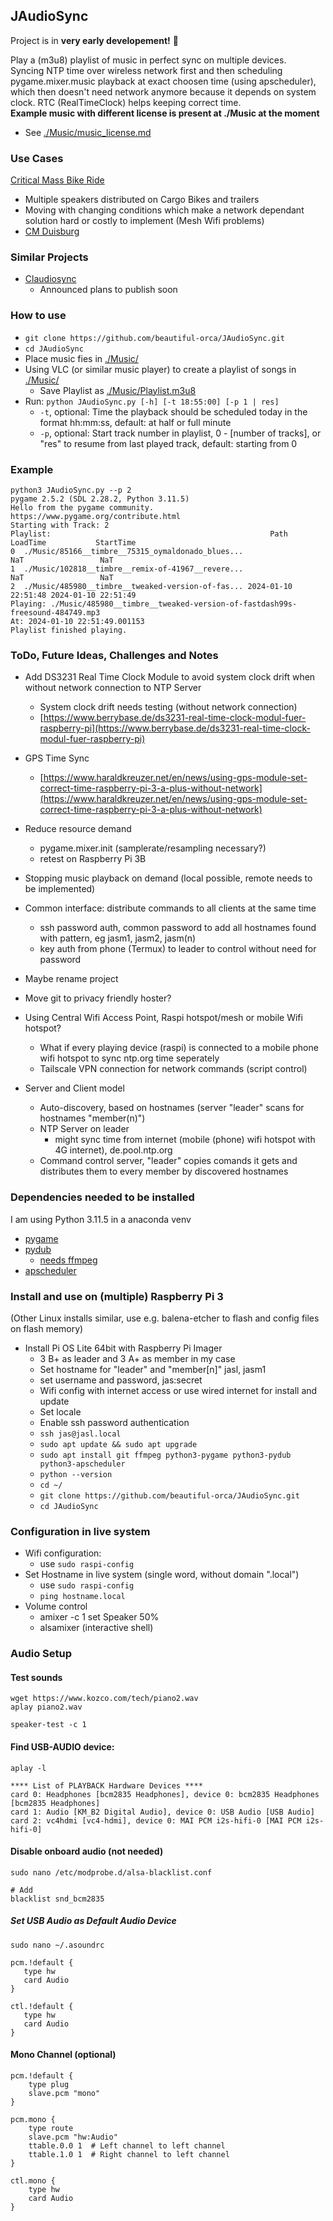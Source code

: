 ## JAudioSync  
Project is in **very early developement!** :cowboy_hat_face:  

Play a (m3u8) playlist of music in perfect sync on multiple devices.  
Syncing NTP time over wireless network first and then scheduling pygame.mixer.music playback at exact choosen time (using apscheduler), which then doesn't need network anymore because it depends on system clock. RTC (RealTimeClock) helps keeping correct time.  
**Example music with different license is present at ./Music at the moment**  
- See [./Music/music_license.md](./Music/music_license.md)  

### Use Cases
[Critical Mass Bike Ride](https://en.wikipedia.org/wiki/Critical_Mass_(cycling))
   - Multiple speakers distributed on Cargo Bikes and trailers
   - Moving with changing conditions which make a network dependant solution hard or costly to implement (Mesh Wifi problems)
   - [CM Duisburg](https://criticalmass.in/duisburg)

### Similar Projects
- [Claudiosync](https://claudiosync.de/)
    - Announced plans to publish soon

### How to use  
- `git clone https://github.com/beautiful-orca/JAudioSync.git`  
- `cd JAudioSync`  
- Place music fies in [./Music/](./Music/)  
- Using VLC (or similar music player) to create a playlist of songs in [./Music/](./Music/)  
    - Save Playlist as [./Music/Playlist.m3u8](./Music/Playlist.m3u8)  
- Run: `python JAudioSync.py [-h] [-t 18:55:00] [-p 1 | res]`
    - `-t`, optional: Time the playback should be scheduled today in the format hh:mm:ss, default: at half or full minute  
    - `-p`, optional: Start track number in playlist, 0 - [number of tracks], or "res" to resume from last played track, default: starting from 0  

### Example
```
python3 JAudioSync.py --p 2
pygame 2.5.2 (SDL 2.28.2, Python 3.11.5)
Hello from the pygame community. https://www.pygame.org/contribute.html
Starting with Track: 2
Playlist:                                                 Path            LoadTime           StartTime
0  ./Music/85166__timbre__75315_oymaldonado_blues...                 NaT                 NaT
1  ./Music/102818__timbre__remix-of-41967__revere...                 NaT                 NaT
2  ./Music/485980__timbre__tweaked-version-of-fas... 2024-01-10 22:51:48 2024-01-10 22:51:49
Playing: ./Music/485980__timbre__tweaked-version-of-fastdash99s-freesound-484749.mp3
At: 2024-01-10 22:51:49.001153
Playlist finished playing.
```


### ToDo, Future Ideas, Challenges and Notes  
- Add DS3231 Real Time Clock Module to avoid system clock drift when without network connection to NTP Server  
    - System clock drift needs testing (without network connection) 
    - [https://www.berrybase.de/ds3231-real-time-clock-modul-fuer-raspberry-pi](https://www.berrybase.de/ds3231-real-time-clock-modul-fuer-raspberry-pi)
- GPS Time Sync
    - [https://www.haraldkreuzer.net/en/news/using-gps-module-set-correct-time-raspberry-pi-3-a-plus-without-network](https://www.haraldkreuzer.net/en/news/using-gps-module-set-correct-time-raspberry-pi-3-a-plus-without-network)
- Reduce resource demand
    - pygame.mixer.init (samplerate/resampling necessary?)
    - retest on Raspberry Pi 3B

- Stopping music playback on demand (local possible, remote needs to be implemented)
- Common interface: distribute commands to all clients at the same time
   - ssh password auth, common password to add all hostnames found with pattern, eg jasm1, jasm2, jasm(n)
   - key auth from phone (Termux) to leader to control without need for password
- Maybe rename project
- Move git to privacy friendly hoster?

- Using Central Wifi Access Point, Raspi hotspot/mesh or mobile Wifi hotspot?  
    - What if every playing device (raspi) is connected to a mobile phone wifi hotspot to sync ntp.org time seperately
    - Tailscale VPN connection for network commands (script control)
- Server and Client model  
    - Auto-discovery, based on hostnames (server "leader" scans for hostnames "member(n)")  
    - NTP Server on leader
        - might sync time from internet (mobile (phone) wifi hotspot with 4G internet), de.pool.ntp.org
    - Command control server, "leader" copies comands it gets and distributes them to every member by discovered hostnames  

### Dependencies needed to be installed  
I am using Python 3.11.5 in a anaconda venv  
- [pygame](https://www.pygame.org/docs/ref/mixer.html)
- [pydub](https://github.com/jiaaro/pydub)
   - [needs ffmpeg](http://www.ffmpeg.org/)
- [apscheduler](https://apscheduler.readthedocs.io/en/latest/)

### Install and use on (multiple) Raspberry Pi 3 
(Other Linux installs similar, use e.g. balena-etcher to flash and config files on flash memory)  
- Install Pi OS Lite 64bit with Raspberry Pi Imager  
    - 3 B+ as leader and 3 A+ as member in my case
    - Set hostname for "leader" and "member[n]" jasl, jasm1
    - set username and password, jas:secret  
    - Wifi config with internet access or use wired internet for install and update  
    - Set locale  
    - Enable ssh password authentication  
    - `ssh jas@jasl.local`
    - `sudo apt update && sudo apt upgrade`
    - `sudo apt install git ffmpeg python3-pygame python3-pydub python3-apscheduler`
    - `python --version`
    - `cd ~/`
    - `git clone https://github.com/beautiful-orca/JAudioSync.git`
    - `cd JAudioSync`
    
### Configuration in live system
- Wifi configuration: 
    - use `sudo raspi-config`
- Set Hostname in live system (single word, without domain ".local")
    - use `sudo raspi-config`
    - `ping hostname.local`  
- Volume control
    - amixer -c 1 set Speaker 50%
    - alsamixer (interactive shell)

### Audio Setup

#### Test sounds
```
wget https://www.kozco.com/tech/piano2.wav
aplay piano2.wav
```

`speaker-test -c 1`

#### Find USB-AUDIO device:
`aplay -l`

```
**** List of PLAYBACK Hardware Devices ****
card 0: Headphones [bcm2835 Headphones], device 0: bcm2835 Headphones [bcm2835 Headphones]
card 1: Audio [KM_B2 Digital Audio], device 0: USB Audio [USB Audio]
card 2: vc4hdmi [vc4-hdmi], device 0: MAI PCM i2s-hifi-0 [MAI PCM i2s-hifi-0]
```

#### Disable onboard audio (not needed)  
`sudo nano /etc/modprobe.d/alsa-blacklist.conf`  
```
# Add
blacklist snd_bcm2835
```

##### Set USB Audio as Default Audio Device
`sudo nano ~/.asoundrc`
```
pcm.!default {
   type hw
   card Audio
}

ctl.!default {
   type hw
   card Audio
}
```


#### Mono Channel (optional)
```
pcm.!default {
    type plug
    slave.pcm "mono"
}

pcm.mono {
    type route
    slave.pcm "hw:Audio"
    ttable.0.0 1  # Left channel to left channel
    ttable.1.0 1  # Right channel to left channel
}

ctl.mono {
    type hw
    card Audio
}
```
